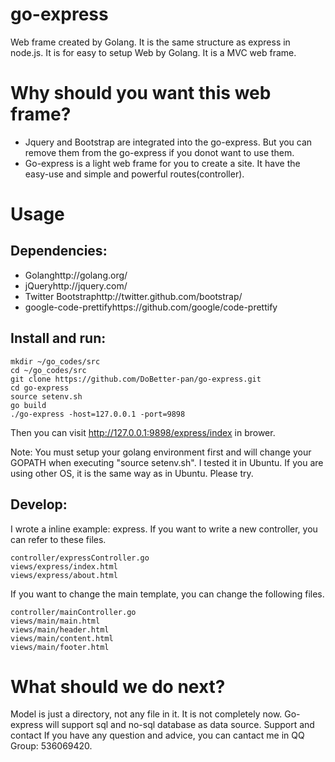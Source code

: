 # go-express
Web frame created by Golang. It is the same structure as express in node.js. It is for easy to setup Web by Golang. It is a MVC web frame.   
# Why should you want this web frame?
- Jquery and Bootstrap are integrated into the go-express. But you can remove them from the go-express if you donot want to use them.
- Go-express is a light web frame for you to create a site. It have the easy-use and simple and powerful routes(controller).
# Usage
## Dependencies:
- Golanghttp://golang.org/
- jQueryhttp://jquery.com/
- Twitter Bootstraphttp://twitter.github.com/bootstrap/
- google-code-prettifyhttps://github.com/google/code-prettify
## Install and run:
    mkdir ~/go_codes/src
    cd ~/go_codes/src
    git clone https://github.com/DoBetter-pan/go-express.git
    cd go-express
    source setenv.sh
    go build
    ./go-express -host=127.0.0.1 -port=9898 
Then you can visit http://127.0.0.1:9898/express/index in brower.

Note:
You must setup your golang environment first and will change your GOPATH when executing "source setenv.sh".
I tested it in Ubuntu. If you are using other OS, it is the same way as in Ubuntu. Please try.
## Develop:
I wrote a inline example: express. If you want to write a new controller, you can refer to these files.

    controller/expressController.go
    views/express/index.html
    views/express/about.html 
If you want to change the main template, you can change the following files.

    controller/mainController.go
    views/main/main.html
    views/main/header.html
    views/main/content.html
    views/main/footer.html 
# What should we do next?
Model is just a directory, not any file in it. It is not completely now. Go-express will support sql and no-sql database as data source.
Support and contact
If you have any question and advice, you can cantact me in QQ Group: 536069420.
